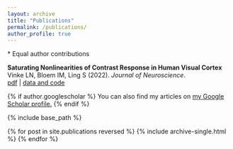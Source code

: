 ```yaml
---
layout: archive
title: "Publications"
permalink: /publications/
author_profile: true
---
```

\* Equal author contributions

**Saturating Nonlinearities of Contrast Response in Human Visual Cortex**<br/>Vinke LN, Bloem IM, Ling S (2022). *Journal of Neuroscience*.<br/>[pdf](http://ilonabloem.github.io/files/papers/Vinke_etal_2022_JNeurosci.pdf) \| [data and code](https://osf.io/8g6ap/)


{% if author.googlescholar %}
  You can also find my articles on <u><a href="{{author.googlescholar}}">my Google Scholar profile</a>.</u>
{% endif %}

{% include base_path %}

{% for post in site.publications reversed %}
  {% include archive-single.html %}
{% endfor %}
